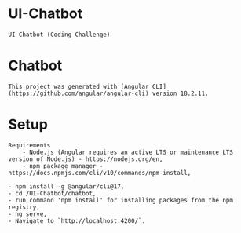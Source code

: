 # UI-Chatbot
    UI-Chatbot (Coding Challenge)



# Chatbot
    This project was generated with [Angular CLI](https://github.com/angular/angular-cli) version 18.2.11.



# Setup
    Requirements
        - Node.js (Angular requires an active LTS or maintenance LTS version of Node.js) - https://nodejs.org/en,
        - npm package manager - https://docs.npmjs.com/cli/v10/commands/npm-install,
    
    - npm install -g @angular/cli@17,
    - cd /UI-Chatbot/chatbot,
    - run command 'npm install' for installing packages from the npm registry,
    - ng serve,
    - Navigate to `http://localhost:4200/`.